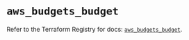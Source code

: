 # `aws_budgets_budget`

Refer to the Terraform Registry for docs: [`aws_budgets_budget`](https://registry.terraform.io/providers/hashicorp/aws/5.60.0/docs/resources/budgets_budget).
